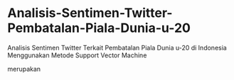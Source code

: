 # Analisis-Sentimen-Twitter-Pembatalan-Piala-Dunia-u-20
Analisis Sentimen Twitter Terkait Pembatalan Piala Dunia u-20 di Indonesia Menggunakan Metode Support Vector Machine

merupakan
